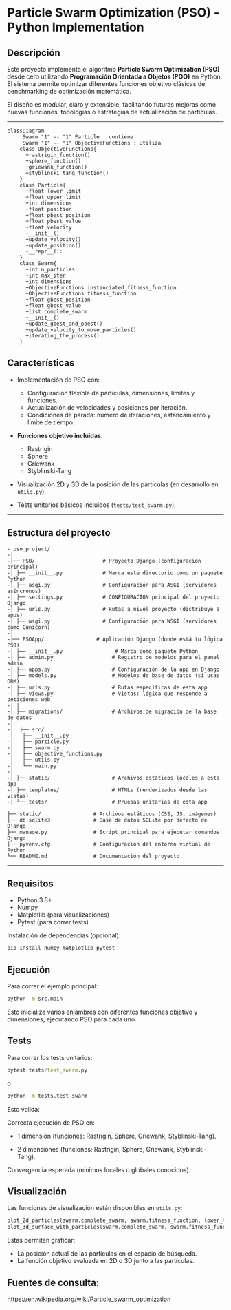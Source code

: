 # Particle Swarm Optimization (PSO) - Python Implementation

## Descripción

Este proyecto implementa el algoritmo **Particle Swarm Optimization (PSO)** desde cero utilizando **Programación Orientada a Objetos (POO)** en Python.  
El sistema permite optimizar diferentes funciones objetivo clásicas de benchmarking de optimización matemática.

El diseño es modular, claro y extensible, facilitando futuras mejoras como nuevas funciones, topologías o estrategias de actualización de partículas.

---

     
```mermaid
classDiagram
     Swarm "1" -- "1" Particle : contiene
     Swarm "1" -- "1" ObjectiveFunctions : Utiliza
    class ObjectiveFunctions{
      +rastrigin_function()
      +sphere_function()
      +griewank_function()
      +styblinski_tang_function()
    }
    class Particle{
      +float lower_limit
      +float upper_limit
      +int dimensions
      +float position
      +float pbest_position
      +float pbest_value
      +float velocity
      +__init__()
      +update_velocity()
      +update_position()
      +__repr__():
    }
    class Swarm{
      +int n_particles
      +int max_iter
      +int dimensions
      +ObjectiveFunctions instanciated_fitness_function 
      +ObjectiveFunctions fitness_function
      +float gbest_position 
      +float gbest_value
      +list complete_swarm
      +__init__()
      +update_gbest_and_pbest()
      +update_velocity_to_move_particles()
      +iterating_the_process()
    }
```
## Características

- Implementación de PSO con:
  - Configuración flexible de partículas, dimensiones, límites y funciones.
  - Actualización de velocidades y posiciones por iteración.
  - Condiciones de parada: número de iteraciones, estancamiento y límite de tiempo.

- **Funciones objetivo incluidas**:
  - Rastrigin
  - Sphere
  - Griewank
  - Styblinski-Tang

- Visualización 2D y 3D de la posición de las partículas (en desarrollo en `utils.py`).

- Tests unitarios básicos incluidos (`tests/test_swarm.py`).

---

## Estructura del proyecto
```
- pso_project/
-│         
-├── PSO/                      # Proyecto Django (configuración principal)
-│ ├── __init__.py             # Marca este directorio como un paquete Python
-│ ├── asgi.py                 # Configuración para ASGI (servidores asíncronos)
-│ ├── settings.py             # CONFIGURACIÓN principal del proyecto Django
-│ ├── urls.py                 # Rutas a nivel proyecto (distribuye a apps)
-│ ├── wsgi.py                 # Configuración para WSGI (servidores como Gunicorn)
-│ 
-├── PSOApp/                 # Aplicación Django (donde está tu lógica PSO)
-│ ├── __init__.py                 # Marca como paquete Python
-│ ├── admin.py                   # Registro de modelos para el panel admin
-│ ├── apps.py                    # Configuración de la app en Django
-│ ├── models.py                  # Modelos de base de datos (si usas ORM)
-│ ├── urls.py                    # Rutas específicas de esta app
-│ ├── views.py                   # Vistas: lógica que responde a peticiones web
-│ │
-│ ├── migrations/                # Archivos de migración de la base de datos
-│ 
-│  ├── src/
-│   ├── __init__.py               
-│   ├── particle.py              
-│   ├── swarm.py                
-│   ├── objective_functions.py   
-│   ├── utils.py                 
-│   └── main.py                  
-│ 
-│ ├── static/                    # Archivos estáticos locales a esta app
-│ ├── templates/                 # HTMLs (renderizados desde las vistas)
-│ └── tests/                     # Pruebas unitarias de esta app

├── static/                 # Archivos estáticos (CSS, JS, imágenes)
├── db.sqlite3              # Base de datos SQLite por defecto de Django
├── manage.py               # Script principal para ejecutar comandos Django
├── pyvenv.cfg              # Configuración del entorno virtual de Python
└── README.md               # Documentación del proyecto
```

---

## Requisitos

- Python 3.8+
- Numpy
- Matplotlib (para visualizaciones)
- Pytest (para correr tests)

Instalación de dependencias (opcional):

```bash
pip install numpy matplotlib pytest
```

## Ejecución

Para correr el ejemplo principal:

```bash
python -m src.main
```

Esto inicializa varios enjambres con diferentes funciones objetivo y dimensiones, ejecutando PSO para cada uno.

## Tests
Para correr los tests unitarios:
```cmd
pytest tests/test_swarm.py
```
o
```cmd
python -m tests.test_swarm
```
Esto valida:

Correcta ejecución de PSO en:

- 1 dimensión (funciones: Rastrigin, Sphere, Griewank, Styblinski-Tang).

- 2 dimensiones (funciones: Rastrigin, Sphere, Griewank, Styblinski-Tang).

Convergencia esperada (mínimos locales o globales conocidos).

## Visualización

Las funciones de visualización están disponibles en `utils.py`:

```python
plot_2d_particles(swarm.complete_swarm, swarm.fitness_function, lower_limit, upper_limit)
plot_3d_surface_with_particles(swarm.complete_swarm, swarm.fitness_function, lower_limit, upper_limit)
```
Estas permiten graficar:

- La posición actual de las partículas en el espacio de búsqueda.
- La función objetivo evaluada en 2D o 3D junto a las partículas.

## Fuentes de consulta: 
https://en.wikipedia.org/wiki/Particle_swarm_optimization
